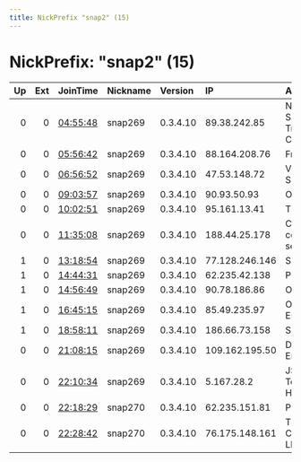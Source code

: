 ```yaml
---
title: NickPrefix "snap2" (15)
---
```


# NickPrefix: "snap2" (15)

|   Up |   Ext | JoinTime                                                                                            | Nickname   | Version   | IP             | AS                                       | CC   |   ORp |   Dirp | OS    | Contact   |   eFamMembers |
|-----:|------:|:----------------------------------------------------------------------------------------------------|:-----------|:----------|:---------------|:-----------------------------------------|:-----|------:|-------:|:------|:----------|--------------:|
|    0 |     0 | [04:55:48](https://metrics.torproject.org/rs.html#details/3A5448C265CE1EE73D195C3765571BC1913828FA) | snap269    | 0.3.4.10  | 89.38.242.85   | Neda Gostar Saba Data Transfer Company P | ir   | 46157 |      0 | Linux | None      |             1 |
|    0 |     0 | [05:56:42](https://metrics.torproject.org/rs.html#details/C1044E643787C60AEC41624ADA125BC04657EE17) | snap269    | 0.3.4.10  | 88.164.208.76  | Free SAS                                 | fr   | 39655 |      0 | Linux | None      |             1 |
|    0 |     0 | [06:56:52](https://metrics.torproject.org/rs.html#details/AAB9305A123D32C77395576CF7464B2847A8F4EF) | snap269    | 0.3.4.10  | 47.53.148.72   | Vodafone Italia S.p.A.                   | it   | 46349 |      0 | Linux | None      |             1 |
|    0 |     0 | [09:03:57](https://metrics.torproject.org/rs.html#details/235256EF399464FE6A8B44C72187B019173D35DC) | snap269    | 0.3.4.10  | 90.93.50.93    | Orange                                   | fr   | 44725 |      0 | Linux | None      |             1 |
|    0 |     0 | [10:02:51](https://metrics.torproject.org/rs.html#details/9B76C26A8AEAC08C4FCD04F237F4ECAB73FF46CC) | snap269    | 0.3.4.10  | 95.161.13.41   | Tiera Centr Ltd                          | ru   | 35615 |      0 | Linux | None      |             1 |
|    0 |     0 | [11:35:08](https://metrics.torproject.org/rs.html#details/216ACDC5AF9E978302D8BD8C50AE3D6E540D875F) | snap269    | 0.3.4.10  | 188.44.25.178  | Company for communications services ONE. | mk   | 37567 |      0 | Linux | None      |             1 |
|    1 |     0 | [13:18:54](https://metrics.torproject.org/rs.html#details/B27C734D454584891E673FF3198193EB588C425D) | snap269    | 0.3.4.10  | 77.128.246.146 | SFR SA                                   | fr   | 40349 |      0 | Linux | None      |             1 |
|    1 |     0 | [14:44:31](https://metrics.torproject.org/rs.html#details/C96519ACE6A036EBD5F50B6968509F921140435B) | snap269    | 0.3.4.10  | 62.235.42.138  | Proximus NV                              | be   | 35543 |      0 | Linux | None      |             1 |
|    1 |     0 | [14:56:49](https://metrics.torproject.org/rs.html#details/1BAF9D3490A592A769E00D609237D86038A4F549) | snap269    | 0.3.4.10  | 90.78.186.86   | Orange                                   | fr   | 40059 |      0 | Linux | None      |             1 |
|    1 |     0 | [16:45:15](https://metrics.torproject.org/rs.html#details/92D74637DF57F84AA808EC70EEC10243D8EF1328) | snap269    | 0.3.4.10  | 85.49.235.97   | Orange Espagne SA                        | es   | 36327 |      0 | Linux | None      |             1 |
|    1 |     0 | [18:58:11](https://metrics.torproject.org/rs.html#details/610C3F24F201021BD57D5851007C5E2D60564EE4) | snap269    | 0.3.4.10  | 186.66.73.158  | Satnet                                   | ec   | 45301 |      0 | Linux | None      |             1 |
|    0 |     0 | [21:08:15](https://metrics.torproject.org/rs.html#details/CBB78DC2943658BAC7153515D3B9CD1C6FB75ACB) | snap269    | 0.3.4.10  | 109.162.195.50 | DATAK Internet Engineering, Inc          | ir   | 35901 |      0 | Linux | None      |             1 |
|    0 |     0 | [22:10:34](https://metrics.torproject.org/rs.html#details/F0AB21E0EFD220EA03BF51FF061C0A09A2147BE6) | snap269    | 0.3.4.10  | 5.167.28.2     | JSC ER-Telecom Holding                   | ru   | 36357 |      0 | Linux | None      |             1 |
|    0 |     0 | [22:18:29](https://metrics.torproject.org/rs.html#details/9D5A77E8FC098DAAE9F5D9E7A631423808F5C13B) | snap270    | 0.3.4.10  | 62.235.151.81  | Proximus NV                              | be   | 36807 |      0 | Linux | None      |             1 |
|    0 |     0 | [22:28:42](https://metrics.torproject.org/rs.html#details/0FA726DA8119018E92139AF350C5F7ADC5839F9E) | snap270    | 0.3.4.10  | 76.175.148.161 | Time Warner Cable Internet LLC           | us   | 35565 |      0 | Linux | None      |             1 |
